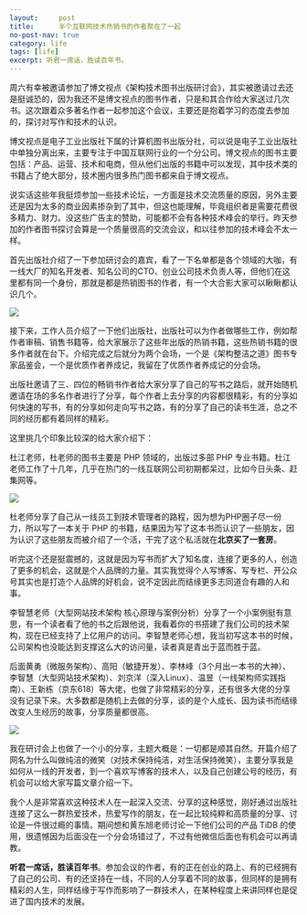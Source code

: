 ```yaml
---
layout:     post
title:      半个互联网技术热销书的作者聚在了一起
no-post-nav: true
category: life
tags: [life]
excerpt: 听君一席话，胜读百年书。
---
```


周六有幸被邀请参加了博文视点《架构技术图书出版研讨会》，其实被邀请过去还是挺诚恐的，因为我还不是博文视点的图书作者，只是和其合作给大家送过几次书。这次跟着众多著名作者一起参加这个会议，主要还是抱着学习的态度去参加的，探讨对写作和技术的认识。

博文视点是电子工业出版社下属的计算机图书出版分社，可以说是电子工业出版社中单独分离出来，主要专注于中国互联网行业的一个分公司。博文视点的图书主要包括：产品、运营、技术和电商，但从他们出版的书籍中可以发现，其中技术类的书籍占了绝大部分，技术圈内很多热门图书都来自于博文视点。

说实话这些年我挺烦参加一些技术论坛，一方面是技术交流质量的原因，另外主要还是因为太多的商业因素掺杂到了其中，但这也能理解，毕竟组织者是需要花费很多精力、财力。没这些广告主的赞助，可能都不会有各种技术峰会的举行。昨天参加的作者图书探讨会算是一个质量很高的交流会议，和以往参加的技术峰会不太一样。

首先出版社介绍了一下参加研讨会的嘉宾，看了一下名单都是各个领域的大咖，有一线大厂的知名开发者、知名公司的CTO、创业公司技术负责人等，但他们在这里都有同一个身份，那就是都是热销图书的作者，有一个大合影大家可以瞅瞅都认识几个。

![](https://huangfeifei.github.io/assets/images/2018/life/meet.png)

接下来，工作人员介绍了一下他们出版社，出版社可以为作者做哪些工作，例如帮作者审稿、销售书籍等，给大家展示了这些年出版的热销书籍，这些热销书籍的很多作者就在台下。介绍完成之后就分为两个会场，一个是《架构整洁之道》图书专家品鉴会，一个是优质作者养成记，我留在了优质作者养成记的分会场。

出版社邀请了三、四位的畅销书作者给大家分享了自己的写书之路后，就开始随机邀请在场的多名作者进行了分享，每个作者上去分享的内容都很精彩，有的分享如何快速的写书，有的分享如何走向写书之路，有的分享了自己的读书生涯，总之不同的经历都有着同样的精彩。

这里挑几个印象比较深的给大家介绍下：

杜江老师，杜老师的图书主要是 PHP 领域的，出版过多部 PHP 专业书籍。杜江老师工作了十几年，几乎在热门的一线互联网公司初期都呆过，比如今日头条、赶集网等。

![](https://huangfeifei.github.io/assets/images/2018/life/du.png)

杜老师分享了自己从一线员工到技术管理者的路程，因为想为PHP圈子尽一份力，所以写了一本关于 PHP 的书籍，结果因为写了这本书而认识了一些朋友，因为认识了这些朋友而被介绍了一个活，干完了这个私活就在**北京买了一套房**。

听完这个还是挺震撼的，这就是因为写书而扩大了知名度，连接了更多的人，创造了更多的机会，这就是个人品牌的力量。其实我觉得个人写博客、写专栏、开公众号其实也是打造个人品牌的好机会，说不定因此而结缘更多志同道合有趣的人和事。

李智慧老师（大型网站技术架构 核心原理与案例分析）分享了一个小案例挺有意思，有一个读者看了他的书之后跟他说，我看着你的书搭建了我们公司的技术架构，现在已经支持了上亿用户的访问。李智慧老师心想，我当初写这本书的时候，公司架构也没能达到支撑这么大的访问量，读者真是青出于蓝而胜于蓝。

后面黄勇（微服务架构）、高阳（敏捷开发）、李林峰（3个月出一本书的大神）、李智慧（大型网站技术架构）、刘京洋（深入Linux）、温昱（一线架构师实践指南）、王新栋（京东618）等大佬，也做了非常精彩的分享，还有很多大佬的分享没有记录下来。大多数都是随机上去做的分享，谈的是个人成长、因为读书而结缘改变人生经历的故事，分享质量都很高。

![](https://huangfeifei.github.io/assets/images/2018/life/huang.png)

我在研讨会上也做了一个小的分享，主题大概是：一切都是顺其自然。开篇介绍了网名为什么叫做纯洁的微笑（对技术保持纯洁，对生活保持微笑），主要分享我是如何从一线的开发者，到一个喜欢写博客的技术人，以及自己创建公号的经历，有机会可以给大家写篇文章介绍一下。

我个人是非常喜欢这种技术人在一起深入交流、分享的这种感觉，刚好通过出版社连接了这么一群热爱技术，热爱写作的朋友，在一起比较纯粹和高质量的分享、讨论是一件很过瘾的事情。期间想和黄东旭老师讨论一下他们公司的产品 TiDB 的使用，很遗憾因为后面没在一个分会场错过了，不过有他微信后面也有机会可以再请教。

**听君一席话，胜读百年书**。参加会议的作者，有的正在创业的路上、有的已经拥有了自己的公司、有的还坚持在一线，不同的人分享着不同的故事，但同样的是拥有精彩的人生，同样结缘于写作而影响了一群技术人，在某种程度上来讲同样也是促进了国内技术的发展。
